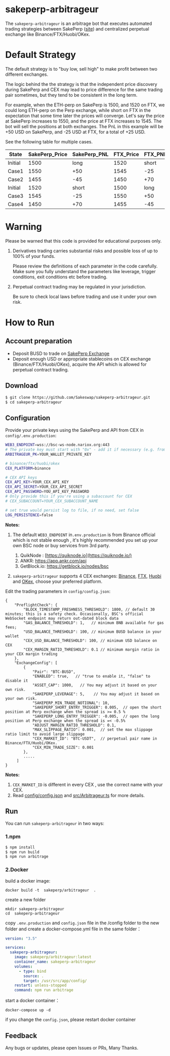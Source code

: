 # sakeperp-arbitrageur
The `sakeperp-arbitrageur` is an arbitrage bot that executes automated trading strategies between SakePerp ([site](https://sakeperp.fi/)) and centralized perpetual exchange like Binance/FTX/Huobi/OKex.



# Default Strategy
The default strategy is to "buy low, sell high" to make profit between two different exchanges.

The logic behind the the strategy is that the independent price discovery during SakePerp and CEX may lead to price difference for the same trading pair sometimes, but they tend to be consistent in the long term.

For example, when the ETH-perp on SakePerp is 1500, and 1520 on FTX, we could long ETH-perp on the Perp exchange, while short on FTX in the expectation that some time later the prices will converge. Let's say the price at SakePerp increases to 1550, and the price at FTX increases to 1545. The bot will sell the positions at both exchanges. The PnL in this example will be +50 USD on SakePerp, and -25 USD at FTX, for a total of +25 USD.

See the following table for multiple cases.

| State   | SakePerp_Price | SakePerp_PNL | FTX_Price | FTX_PNL | Total_PNL |
| ------- | -------------- | ------------ | --------- | ------- | --------- |
| Initial | 1500           | long         | 1520      | short   |           |
| Case1   | 1550           | +50          | 1545      | -25     | +25       |
| Case2   | 1455           | -45          | 1450      | +70     | +25       |
| Initial | 1520           | short        | 1500      | long    |           |
| Case3   | 1545           | -25          | 1550      | +50     | +25       |
| Case4   | 1450           | +70          | 1455      | -45     | +25       |



# Warning

Please be warned that this code is provided for educational purposes only.

1. Derivatives trading carries substantial risks and possible loss of up to 100% of your funds. 

   Please review the definitions of each parameter in the code carefully. Make sure you fully understand the parameters like leverage, trigger conditions, exit conditions etc before trading.

2. Perpetual contract trading may be regulated in your jurisdiction. 

   Be sure to check local laws before trading and use it under your own risk. 

   

# How to Run

## Account preparation 

- Deposit BUSD to trade on [SakePerp Exchange](https://app.sakeperp.fi/mm-pools/)
- Deposit enough USD or appropriate stablecoins on CEX exchange (Binance/FTX/Huobi/OKex), acquire the API which is allowed for perpetual contract trading.

## Download

```bash
$ git clone https://github.com/Sakeswap/sakeperp-arbitrageur.git
$ cd sakeperp-arbitrageur
```

## Configuration

Provide your private keys using the SakePerp and API from CEX in `config/.env.production`:

```bash
WEB3_ENDPOINT=wss://bsc-ws-node.nariox.org:443
# The private key must start with "0x" - add it if necessary (e.g. from private key exported from Metamask)
ARBITRAGEUR_PK=YOUR_WALLET_PRIVATE_KEY

# binance/ftx/huobi/okex
CEX_PLATFORM=binance

# CEX API keys
CEX_API_KEY=YOUR_CEX_API_KEY
CEX_API_SECRET=YOUR_CEX_API_SECRET
CEX_API_PASSWORD=YOU_API_KEY_PASSWORD
# Only provide this if you're using a subaccount for CEX
# CEX_SUBACCOUNT=YOUR_CEX_SUBACCOUNT_NAME

# set true would persist log to file, if no need, set false
LOG_PERSISTENCE=false
```
**Notes:**

1. The default `WEB3_ENDPOINT` in`.env.production` is from Binance official which is not stable enough , it's highly recommended you set up your own BSC node or buy services from 3rd party.
   1. QuikNode : [https://quiknode.io](https://quiknode.io/)
   2. ANKR: https://app.ankr.com/api
   3. GetBlock.io: https://getblock.io/nodes/bsc

2.  `sakeperp-arbitrageur` supports 4 CEX exchanges: [Binance](https://www.binance.com/), [FTX](https://ftx.com/), [Huobi](https://www.huobi.com/) and [OKex](https://www.okex.com/), choose your preferred platform.



Edit the trading parameters in `config/config.json`:

```
{
    "PreflightCheck": {
        "BLOCK_TIMESTAMP_FRESHNESS_THRESHOLD": 1800, // default 30 minutes; this is a safety check. Occasionally, BSC's official WebSocket endpoint may return out-dated block data
        "GAS_BALANCE_THRESHOLD": 1,   // minimum BNB available for gas fees;
        "USD_BALANCE_THRESHOLD": 100, // minimum BUSD balance in your wallet
        "CEX_USD_BALANCE_THRESHOLD": 100, // minimum USD balance on CEX
        "CEX_MARGIN_RATIO_THRESHOLD": 0.1 // minimum margin ratio in your CEX margin trading
    },
    "ExchangeConfig": [
        {
            "Pair": "BTC-BUSD",
            "ENABLED": true,   // "true to enable it, "false" to disable it
            "ASSET_CAP": 1000,   // You may adjust it based on your own risk.
            "SAKEPERP_LEVERAGE": 5,    // You may adjust it based on your own risk.
            "SAKEPERP_MIN_TRADE_NOTIONAL": 10,
            "SAKEPERP_SHORT_ENTRY_TRIGGER": 0.005,  // open the short position at Perp exchange when the spread is >= 0.5 % 
            "SAKEPERP_LONG_ENTRY_TRIGGER": -0.005,  // open the long position at Perp exchange when the spread is =< -0.5%
            "ADJUST_MARGIN_RATIO_THRESHOLD": 0.1,
            "MAX_SLIPPAGE_RATIO": 0.001,  // set the max slippage ratio limit to avoid large slippage 
            "CEX_MARKET_ID": "BTC-USDT",  // perpetual pair name in Binance/FTX/Huobi/OKex.
            "CEX_MIN_TRADE_SIZE": 0.001   
        },
        .....
     ]
}
```

**Notes:**

1. `CEX_MARKET_ID` is different in every CEX , use the correct name with your CEX.
2. Read [config/config.json](https://github.com/Sakeswap/sakeperp-arbitrageur/blob/main/config/config.json) and [src/Arbitrageur.ts](https://github.com/Sakeswap/sakeperp-arbitrageur/blob/main/src/Arbitrageur.ts) for more details.

## Run

You can run `sakeperp-arbitrageur` in two ways:

### 1.npm

```bash
$ npm install
$ npm run build
$ npm run arbitrage
```

### 2.Docker

build a docker image:
```
docker build -t  sakeperp/arbitrageur  .
```

create a new folder
```
mkdir sakeperp-arbitrageur
cd  sakeperp-arbitrageur
```

copy `.env.production` and `config.json` file in the /config folder to the new folder and create a docker-compose.yml file in the same folder：
```yml
version: "3.5"

services:
  sakeperp-arbitrageur:
    image: sakeperp/arbitrageur:latest
    container_name: sakeperp-arbitrageur
    volumes:
      - type: bind
        source: .
        target: /usr/src/app/config/
    restart: unless-stopped
    command: npm run arbitrage

```

start a docker container：
```
docker-compose up -d
```
if you change the `config.json`, please restart docker container

## Feedback

Any bugs or updates, please open Issues or PRs, Many Thanks.
